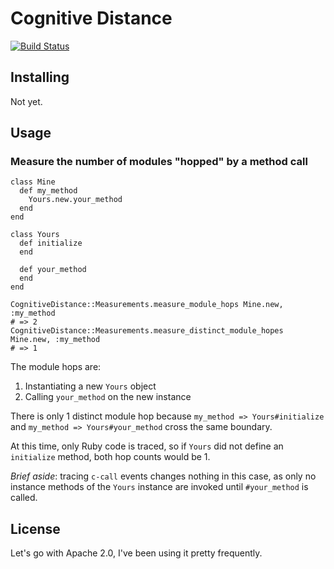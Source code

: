 # Cognitive Distance

[![Build Status](https://secure.travis-ci.org/iande/cognitive_distance.png)](http://travis-ci.org/iande/cognitive_distance)

## Installing

Not yet.

## Usage

### Measure the number of modules "hopped" by a method call

    class Mine
      def my_method
        Yours.new.your_method
      end
    end

    class Yours
      def initialize
      end

      def your_method
      end
    end

    CognitiveDistance::Measurements.measure_module_hops Mine.new, :my_method
    # => 2
    CognitiveDistance::Measurements.measure_distinct_module_hopes Mine.new, :my_method
    # => 1

The module hops are:

1. Instantiating a new `Yours` object
2. Calling `your_method` on the new instance

There is only 1 distinct module hop because `my_method => Yours#initialize`
and `my_method => Yours#your_method` cross the same boundary.

At this time, only Ruby code is traced, so if `Yours` did not define an
`initialize` method, both hop counts would be 1.

*Brief aside*: tracing `c-call` events changes nothing in this case, as only
no instance methods of the `Yours` instance are invoked until `#your_method`
is called.

## License

Let's go with Apache 2.0, I've been using it pretty frequently.

